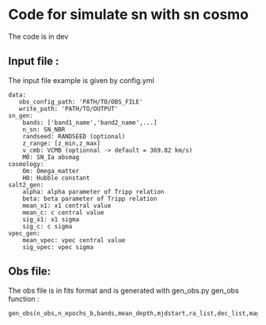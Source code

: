 # Code for simulate sn with sn cosmo
The code is in dev

## Input file :
The input file example is given by config.yml
```
data:
   obs_config_path: 'PATH/TO/OBS_FILE'
   write_path: 'PATH/TO/OUTPUT'
sn_gen:
    bands: ['band1_name','band2_name',...]
    n_sn: SN_NBR
    randseed: RANDSEED (optional)
    z_range: [z_min,z_max]
    v_cmb: VCMB (optionnal -> default = 369.82 km/s)
    M0: SN_Ia absmag
cosmology:
    Om: Omega_matter
    H0: Hubble constant
salt2_gen:
    alpha: alpha parameter of Tripp relation
    beta: beta parameter of Tripp relation
    mean_x1: x1 central value
    mean_c: c central value
    sig_x1: x1 sigma
    sig_c: c sigma
vpec_gen:
    mean_vpec: vpec central value
    sig_vpec: vpec sigma

```
## Obs file:
The obs file is in fits format and is generated with gen_obs.py
gen_obs function :
```
gen_obs(n_obs,n_epochs_b,bands,mean_depth,mjdstart,ra_list,dec_list,magsys='ab',gain=1.000)
```
